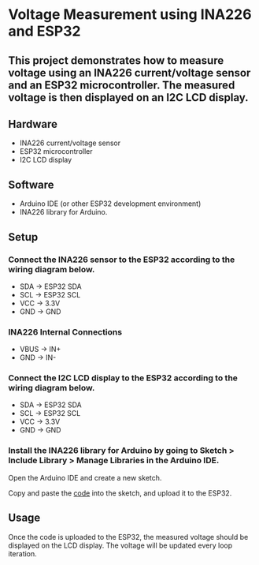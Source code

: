 # Voltage Measurement using INA226 and ESP32

## This project demonstrates how to measure voltage using an INA226 current/voltage sensor and an ESP32 microcontroller. The measured voltage is then displayed on an I2C LCD display.

## Hardware
- INA226 current/voltage sensor
- ESP32 microcontroller
- I2C LCD display

## Software
- Arduino IDE (or other ESP32 development environment)
- INA226 library for Arduino.

## Setup

### Connect the INA226 sensor to the ESP32 according to the wiring diagram below.
- SDA -> ESP32 SDA
- SCL -> ESP32 SCL
- VCC -> 3.3V
- GND -> GND

### INA226 Internal Connections
- VBUS -> IN+
- GND ->  IN-

### Connect the I2C LCD display to the ESP32 according to the wiring diagram below.
- SDA -> ESP32 SDA
- SCL -> ESP32 SCL
- VCC -> 3.3V
- GND -> GND

### Install the INA226 library for Arduino by going to Sketch > Include Library > Manage Libraries in the Arduino IDE.

Open the Arduino IDE and create a new sketch.

Copy and paste the [code](Voltage.ino) into the sketch, and upload it to the ESP32.

## Usage
Once the code is uploaded to the ESP32, the measured voltage should be displayed on the LCD display. The voltage will be updated every loop iteration.
